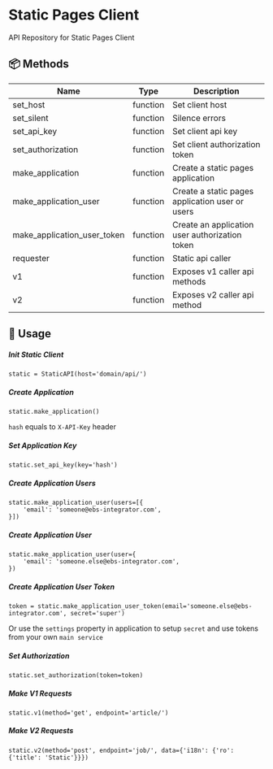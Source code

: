 # Static Pages Client

API Repository for Static Pages Client

## 📦️ Methods

| Name                              | Type      | Description                                       |
| --------------------------------- | --------- | --------------------------------------------------|
| set_host                          | function  | Set client host                                   |
| set_silent                        | function  | Silence errors                                    |
| set_api_key                       | function  | Set client api key                                |
| set_authorization                 | function  | Set client authorization token                    |
| make_application                  | function  | Create a static pages application                 |
| make_application_user             | function  | Create a static pages application user or users   |
| make_application_user_token       | function  | Create an application user authorization token    |
| requester                         | function  | Static api caller                                 |
| v1                                | function  | Exposes v1 caller api methods                     |
| v2                                | function  | Exposes v2 caller api method                      |

## 🔧 Usage

##### Init Static Client

```
static = StaticAPI(host='domain/api/')
```

##### Create Application

```
static.make_application()
```

``hash`` equals to `X-API-Key` header

##### Set Application Key

```
static.set_api_key(key='hash')
```

##### Create Application Users

```
static.make_application_user(users=[{
    'email': 'someone@ebs-integrator.com',
}])
```

##### Create Application User

```
static.make_application_user(user={
    'email': 'someone.else@ebs-integrator.com',
})
```

##### Create Application User Token

```
token = static.make_application_user_token(email='someone.else@ebs-integrator.com', secret='super')
```

Or use the `settings` property in application to setup `secret` and use tokens from your own `main service`

##### Set Authorization

```
static.set_authorization(token=token)
```

##### Make V1 Requests

```
static.v1(method='get', endpoint='article/')
```

##### Make V2 Requests

```
static.v2(method='post', endpoint='job/', data={'i18n': {'ro': {'title': 'Static'}}})
```